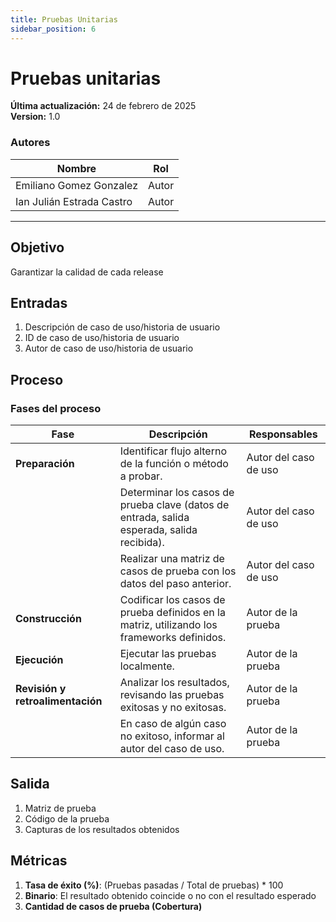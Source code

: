 ```yaml
---
title: Pruebas Unitarias
sidebar_position: 6
---
```


# Pruebas unitarias

**Última actualización:** 24 de febrero de 2025  
**Version:** 1.0


### Autores
| Nombre                            | Rol       |
| --------------------------------- | --------- |
| Emiliano Gomez Gonzalez            | Autor     |
| Ian Julián Estrada Castro   | Autor     |
---

## Objetivo  
Garantizar la calidad de cada release  

## Entradas  
1. Descripción de caso de uso/historia de usuario  
2. ID de caso de uso/historia de usuario  
3. Autor de caso de uso/historia de usuario  

## Proceso  

### Fases del proceso  

| Fase          | Descripción | Responsables |
|--------------|------------|--------------|
| **Preparación** | Identificar flujo alterno de la función o método a probar. | Autor del caso de uso |
|  | Determinar los casos de prueba clave (datos de entrada, salida esperada, salida recibida). | Autor del caso de uso |
|  | Realizar una matriz de casos de prueba con los datos del paso anterior. | Autor del caso de uso |
| **Construcción** | Codificar los casos de prueba definidos en la matriz, utilizando los frameworks definidos. | Autor de la prueba |
| **Ejecución** | Ejecutar las pruebas localmente. | Autor de la prueba |
| **Revisión y retroalimentación** | Analizar los resultados, revisando las pruebas exitosas y no exitosas. | Autor de la prueba |
|  | En caso de algún caso no exitoso, informar al autor del caso de uso. | Autor de la prueba |

## Salida  
1. Matriz de prueba  
2. Código de la prueba  
3. Capturas de los resultados obtenidos  

## Métricas  
1. **Tasa de éxito (%)**: (Pruebas pasadas / Total de pruebas) * 100  
2. **Binario**: El resultado obtenido coincide o no con el resultado esperado  
3. **Cantidad de casos de prueba (Cobertura)**  
